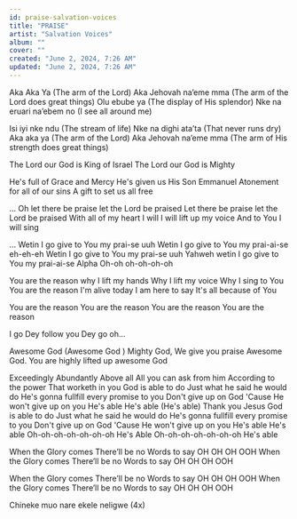 ```yaml
---
id: praise-salvation-voices
title: "PRAISE"
artist: "Salvation Voices"
album: ""
cover: ""
created: "June 2, 2024, 7:26 AM"
updated: "June 2, 2024, 7:26 AM"
---
```


Aka Aka Ya (The arm of the Lord)
Aka Jehovah na’eme mma (The arm of the Lord does great things)
Olu ebube ya (The display of His splendor)
Nke na eruari na’ebem no (I see all around me)

Isi iyi nke ndu (The stream of life)
Nke na dighi ata’ta (That never runs dry)
Aka aka ya (The arm of the Lord)
Aka Jehovah na’eme mma (The arm of His strength does great things)

The Lord our God is King of Israel
The Lord our God is Mighty

He's full of Grace and Mercy
He's given us His Son Emmanuel
Atonement for all of our sins
A gift to set us all free

… Oh let there be praise let the Lord be praised
Let there be praise let the Lord be praised
With all of my heart I will I will lift up my voice
And to You I will sing

… Wetin I go give to You my prai-se uuh
Wetin I go give to You my prai-ai-se eh-eh-eh
Wetin I go give to You my prai-se uuh
Yahweh wetin I go give to You my prai-ai-se Alpha
Oh-oh oh-oh-oh-oh

You are the reason why I lift my hands
Why I lift my voice
Why I sing to You
You are the reason I'm alive today
I am here to say
It's all because of You

You are the reason
You are the reason
You are the reason
You are the reason

I go Dey follow you Dey go oh...

Awesome God (Awesome God ) Mighty God, We give you praise Awesome God.
You are highly lifted up awesome God 

Exceedingly
Abundantly
Above all
All you can ask from him
According to the power
That worketh in you
God is able to do
Just what he said he would do
He's gonna fullfill every promise to you
Don't give up on God
'Cause He won't give up on you
He's able
He's able (He's able)
Thank you Jesus
God is able to do
Just what he said he would do
He's gonna fullfill every promise to you
Don't give up on God
'Cause He won't give up on you
He's able
He's able
Oh-oh-oh-oh-oh-oh-oh
He's Able
Oh-oh-oh-oh-oh-oh-oh
He's able


When the Glory comes
There’ll be no Words to say
OH OH OH OOH
When the Glory comes
There’ll be no Words to say
OH OH OH OOH

When the Glory comes
There’ll be no Words to say
OH OH OH OOH
When the Glory comes
There’ll be no Words to say
OH OH OH OOH

Chineke muo 
nare ekele neligwe (4x)